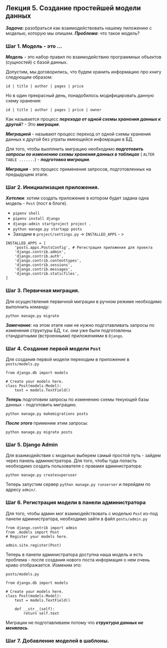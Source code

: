## Лекция 5. Создание простейшей модели данных

***Задача:*** разобраться как взаимодействовать нашему пиложению с моделью, которую мы опишем.
***Проблема***: что такое модель?

### Шаг 1. Модель - это ...
***Модель*** - это набор правил по взаимодействию программных объектов (сущностей) с базой данных.

Допустим, мы договорились, что будем хранить информацию про книгу следующим образом:
```
id | title | author | pages | price
```
Но в один прекрасный день, понадобилось модифицировать данную схему хранения:
```
id | title | author | pages | price | owner 
```

Как называется процесс ***перехода от одной схемы хранения данных к другой***?  - Это ***миграция***.

***Миграцией*** - называют процесс переход от одной схемы хранения данных к другой без утраты имеющейся инфомрации в БД.

Для того, чтобы выоплнить миграцию необходимо ***подготовить запросы по изменению схемы хранения данных в таблицах*** ( ```ALTER TABLE .......```) - ***подготовка миграции***.

***Миграция*** - это процесс применения запросов, подготовленных на предыдущем этапе.



### Шаг 2. Инициализация приложения.
***Хотелки***: хотим создать приложение в котором будет задана одна модель - ```Post``` (пост в блоге).

* ```pipenv shell```
* ```pipenv install django```
* ```django-admin startproject project .```
* ```python manage.py startapp posts```
* Заходим в ```project/settings.py``` -> ```INSTALLED_APPS``` - > 
```
INSTALLED_APPS = [
    'posts.apps.PostsConfig', # Регистрация приложения для проекта
    'django.contrib.admin',
    'django.contrib.auth',
    'django.contrib.contenttypes',
    'django.contrib.sessions',
    'django.contrib.messages',
    'django.contrib.staticfiles',
]

```

### Шаг 3. Первичная миграция.
Для осуществления первичной миграции в ручном режиме необходимо выполнить команду:
```
python manage.py migrate
```
***Замечание***: на этом этапе нам не нужно подготавливать запросы по изменения структуры БД, т.к. они уже были подготовлены стандратными (встроенными) приложениями в ```Django```.


### Шаг 4. Создание первой модели ```Post```
Для создания первой модели переходим в приложение в ```posts/models.py```
```
from django.db import models

# Create your models here.
class Post(models.Model):
    text = models.TextField()

```

***Теперь*** подготовим запросы по изменению схемы текующей базы данных - подготовить миграцию.
```
python manage.py makemigrations posts
```

***После этого*** применим этим запросы:
```
python manage.py migrate posts
```

### Шаг 5. Django Admin
Для взаимодействия с моделью выберем самый простой путь - зайдем через панель администратора.
Для того, чтобы туда попасть необходимо создать пользователя с правами администратора:
```
python manage.py createsuperuser
```

Теперь запустим сервер ```python manage.py runserver``` и перейдем по адресу ```admin/```.

### Шаг 6. Регистрация модели в панели администратора
Для того, чтобы админ мог взаимодействовать с моделью ```Post``` из-под панели администратора, необходимо зайти в файл ```posts/admin.py```
```
from django.contrib import admin
from .models import Post
# Register your models here.

admin.site.register(Post)
```

Теперь в панели администратора доступна наша модель и есть проблема - после создания нового поста информация о нем очень криво отображается. Изменим это:
```
posts/models.py

from django.db import models

# Create your models here.
class Post(models.Model):
    text = models.TextField()

    def __str__(self):
        return self.text

```

Миграции не подготавливаем потому что ***структура данных не менялась***.

### Шаг 7. Добавление моделей в шаблоны.

